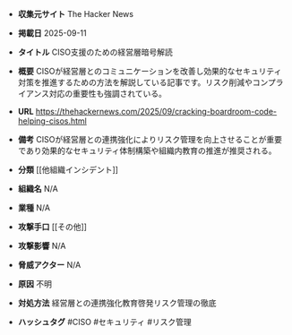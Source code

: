 - **収集元サイト**
The Hacker News

- **掲載日**
2025-09-11

- **タイトル**
CISO支援のための経営層暗号解読

- **概要**
CISOが経営層とのコミュニケーションを改善し効果的なセキュリティ対策を推進するための方法を解説している記事です。リスク削減やコンプライアンス対応の重要性も強調されている。

- **URL**
https://thehackernews.com/2025/09/cracking-boardroom-code-helping-cisos.html

- **備考**
CISOが経営層との連携強化によりリスク管理を向上させることが重要であり効果的なセキュリティ体制構築や組織内教育の推進が推奨される。

- **分類**
[[他組織インシデント]]

- **組織名**
N/A

- **業種**
N/A

- **攻撃手口**
[[その他]]

- **攻撃影響**
N/A

- **脅威アクター**
N/A

- **原因**
不明

- **対処方法**
経営層との連携強化教育啓発リスク管理の徹底

- **ハッシュタグ**
#CISO #セキュリティ #リスク管理

